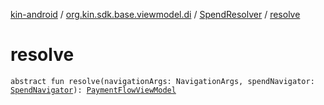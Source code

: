 [kin-android](../../index.md) / [org.kin.sdk.base.viewmodel.di](../index.md) / [SpendResolver](index.md) / [resolve](./resolve.md)

# resolve

`abstract fun resolve(navigationArgs: NavigationArgs, spendNavigator: `[`SpendNavigator`](../../org.kin.base.viewmodel.tools/-spend-navigator/index.md)`): `[`PaymentFlowViewModel`](../../org.kin.base.viewmodel/-payment-flow-view-model/index.md)